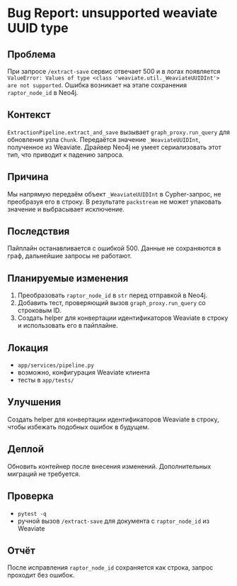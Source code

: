 # Bug Report: unsupported weaviate UUID type

## Проблема
При запросе `/extract-save` сервис отвечает 500 и в логах появляется `ValueError: Values of type <class 'weaviate.util._WeaviateUUIDInt'> are not supported`. Ошибка возникает на этапе сохранения `raptor_node_id` в Neo4j.

## Контекст
`ExtractionPipeline.extract_and_save` вызывает `graph_proxy.run_query` для обновления узла `Chunk`. Передаётся значение `_WeaviateUUIDInt`, полученное из Weaviate. Драйвер Neo4j не умеет сериализовать этот тип, что приводит к падению запроса.

## Причина
Мы напрямую передаём объект `_WeaviateUUIDInt` в Cypher-запрос, не преобразуя его в строку. В результате `packstream` не может упаковать значение и выбрасывает исключение.

## Последствия
Пайплайн останавливается с ошибкой 500. Данные не сохраняются в граф, дальнейшие запросы не работают.

## Планируемые изменения
1. Преобразовать `raptor_node_id` в `str` перед отправкой в Neo4j.
2. Добавить тест, проверяющий вызов `graph_proxy.run_query` со строковым ID.
3. Создать helper для конвертации идентификаторов Weaviate в строку и использовать его в пайплайне.

## Локация
- `app/services/pipeline.py`
- возможно, конфигурация Weaviate клиента
- тесты в `app/tests/`

## Улучшения
Создать helper для конвертации идентификаторов Weaviate в строку, чтобы избежать подобных ошибок в будущем.

## Деплой
Обновить контейнер после внесения изменений. Дополнительных миграций не требуется.

## Проверка
- `pytest -q`
- ручной вызов `/extract-save` для документа с `raptor_node_id` из Weaviate

## Отчёт
После исправления `raptor_node_id` сохраняется как строка, запрос проходит без ошибок.
